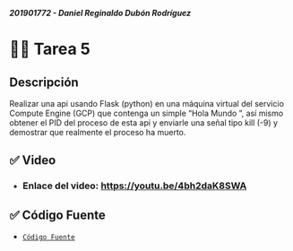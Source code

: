***201901772 - Daniel Reginaldo Dubón Rodríguez***

# 👨‍💻 Tarea 5

## Descripción

Realizar una api usando Flask (python) en una máquina virtual del servicio Compute
Engine (GCP) que contenga un simple “Hola Mundo <Carnet>”, así mismo obtener
el PID del proceso de esta api y enviarle una señal tipo kill (-9) y demostrar que
realmente el proceso ha muerto.

## ✅ Video

- ### Enlace del video: https://youtu.be/4bh2daK8SWA

## ✅ Código Fuente

- [`Código Fuente`](./Codigo_Fuente)